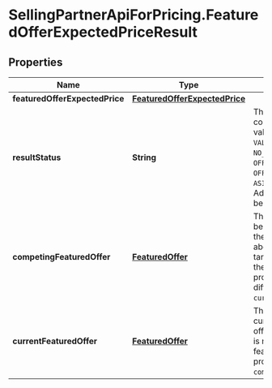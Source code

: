 # SellingPartnerApiForPricing.FeaturedOfferExpectedPriceResult

## Properties
Name | Type | Description | Notes
------------ | ------------- | ------------- | -------------
**featuredOfferExpectedPrice** | [**FeaturedOfferExpectedPrice**](FeaturedOfferExpectedPrice.md) |  | [optional] 
**resultStatus** | **String** | The status of the FOEP computation. Possible values include `VALID_FOEP`, `NO_COMPETING_OFFER`, `OFFER_NOT_ELIGIBLE`, `OFFER_NOT_FOUND`, and `ASIN_NOT_ELIGIBLE`. Additional values might be added in the future. | 
**competingFeaturedOffer** | [**FeaturedOffer**](FeaturedOffer.md) | The offer that will likely be the featured offer if the target offer is priced above its FOEP. If the target offer is currently the featured offer, this property will be different than `currentFeaturedOffer`. | [optional] 
**currentFeaturedOffer** | [**FeaturedOffer**](FeaturedOffer.md) | The offer that is currently the featured offer. If the target offer is not currently featured, then this property will be equal to `competingFeaturedOffer`. | [optional] 


